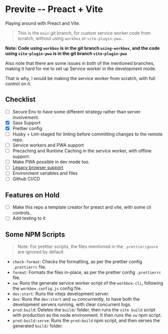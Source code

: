 # Previte -- Preact + Vite

Playing around with Preact and Vite.

> This is the `main` git branch, for custom service worker code from scratch, without using `workbox` or `vite-plugin-pwa`..

**Note: Code using `workbox` is in the git branch `using-workbox`, and the code using `vite-plugin-pwa` is in the git branch `vite-plugin-pwa`**

Also note that there are some issues in both of the mentioned branches, making it hard for me to set up Service worker in the development mode.

That is why, I would be making the service worker from scratch, with full control on it.

## Checklist

- [ ] Secure Env to have some different strategy rather than server involvement.
- [x] Sass Support
- [x] Prettier config
- [ ] Husky + Lint-staged for linting before committing changes to the remote repo.
- [ ] Service workers and PWA support
- [ ] Precaching and Runtime Caching in the service worker, with offline support.
- [ ] Make PWA possible in dev mode too.
- [ ] [Legacy browser support](https://vitejs.dev/guide/build.html)
- [ ] Environment variables and files
- [ ] Github CI/CD

## Features on Hold

- [ ] Make this repo a template creator for preact and vite, with some cli controls..
- [ ] Add testing to it

## Some NPM Scripts

> Note: For prettier scripts, the files mentioned in the `.prettierignore` are ignored by default.

- `check-format`: Checks the formatting, as per the prettier config `.prettierrc` file. 
- `format`: Formats the files in-place, as per the prettier config `.prettierrc` file.
- `sw`: Runs the generate service worker script of the `workbox-cli`, following the `workbox.config.js` config file.
- `dev:start`: Runs the vitejs development server.
- `dev`: Runs the `dev:start` and `sw` concurrently, to have both the development servers running, with clear concurrent logs.
- `prod:build`: Deletes the `build/` folder, then runs the `vite build` script with production as the node environment. It then runs the `sw` npm script.
- `prod:build:serve`: Runs the `prod:build` npm script, and then serves the generated `build/` folder.
